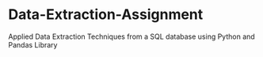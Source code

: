 # Data-Extraction-Assignment
Applied Data Extraction Techniques from a SQL database using Python and Pandas Library
